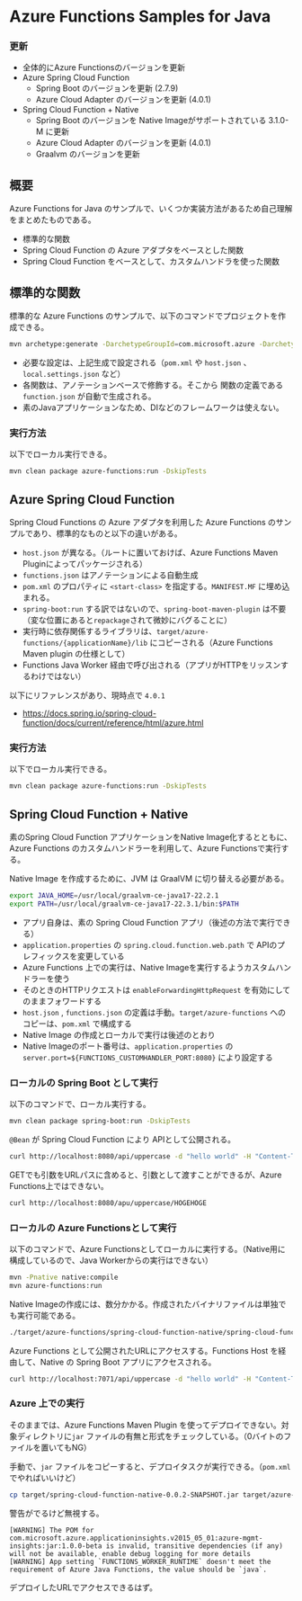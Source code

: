 # Azure Functions Samples for Java

### 更新

- 全体的にAzure Functionsのバージョンを更新
- Azure Spring Cloud Function
  - Spring Boot のバージョンを更新 (2.7.9)
  - Azure Cloud Adapter のバージョンを更新 (4.0.1)
- Spring Cloud Function + Native
  - Spring Boot のバージョンを Native Imageがサポートされている 3.1.0-M に更新
  - Azure Cloud Adapter のバージョンを更新 (4.0.1)
  - Graalvm のバージョンを更新


## 概要

Azure Functions for Java のサンプルで、いくつか実装方法があるため自己理解をまとめたものである。

+ 標準的な関数
+ Spring Cloud Function の Azure アダプタをベースとした関数
+ Spring Cloud Function をベースとして、カスタムハンドラを使った関数

## 標準的な関数

標準的な Azure Functions のサンプルで、以下のコマンドでプロジェクトを作成できる。

```sh
mvn archetype:generate -DarchetypeGroupId=com.microsoft.azure -DarchetypeArtifactId=azure-functions-archetype -DjavaVersion=11
```

+ 必要な設定は、上記生成で設定される（`pom.xml` や `host.json` 、 `local.settings.json` など）
+ 各関数は、アノテーションベースで修飾する。そこから 関数の定義である `function.json` が自動で生成される。
+ 素のJavaアプリケーションなため、DIなどのフレームワークは使えない。

### 実行方法

以下でローカル実行できる。

```sh
mvn clean package azure-functions:run -DskipTests
```

## Azure Spring Cloud Function

Spring Cloud Functions の Azure アダプタを利用した Azure Functions のサンプルであり、標準的なものと以下の違いがある。

+ `host.json` が異なる。（ルートに置いておけば、Azure Functions Maven Pluginによってパッケージされる）
+ `functions.json` はアノテーションによる自動生成
+ `pom.xml` のプロパティに `<start-class>` を指定する。`MANIFEST.MF` に埋め込まれる。
+ `spring-boot:run` する訳ではないので、`spring-boot-maven-plugin` は不要 （変な位置にあると`repackage`されて微妙にバグることに）
+ 実行時に依存関係するライブラリは、`target/azure-functions/{applicationName}/lib` にコピーされる（Azure Functions Maven plugin の仕様として）
+ Functions Java Worker 経由で呼び出される（アプリがHTTPをリッスンするわけではない）

以下にリファレンスがあり、現時点で `4.0.1`

+ https://docs.spring.io/spring-cloud-function/docs/current/reference/html/azure.html

### 実行方法

以下でローカル実行できる。

```sh
mvn clean package azure-functions:run -DskipTests
```

## Spring Cloud Function + Native

素のSpring Cloud Function アプリケーションをNative Image化するとともに、Azure Functions のカスタムハンドラーを利用して、Azure Functionsで実行する。

Native Image を作成するために、JVM は GraalVM に切り替える必要がある。

```sh
export JAVA_HOME=/usr/local/graalvm-ce-java17-22.2.1
export PATH=/usr/local/graalvm-ce-java17-22.3.1/bin:$PATH
```

+ アプリ自身は、素の Spring Cloud Function アプリ（後述の方法で実行できる）
+ `application.properties` の `spring.cloud.function.web.path` で APIのプレフィックスを変更している
+ Azure Functions 上での実行は、Native Imageを実行するようカスタムハンドラーを使う
+ そのときのHTTPリクエストは `enableForwardingHttpRequest` を有効にしてのままフォワードする
+ `host.json` , `functions.json` の定義は手動。`target/azure-functions` へのコピーは、`pom.xml` で構成する
+ Native Image の作成とローカルで実行は後述のとおり
+ Native Imageのポート番号は、`application.properties` の `server.port=${FUNCTIONS_CUSTOMHANDLER_PORT:8080}` により設定する

### ローカルの Spring Boot として実行

以下のコマンドで、ローカル実行する。

```sh
mvn clean package spring-boot:run -DskipTests
```

`@Bean` が Spring Cloud Function により APIとして公開される。

```sh
curl http://localhost:8080/api/uppercase -d "hello world" -H "Content-Type: text/plain"
```

GETでも引数をURLパスに含めると、引数として渡すことができるが、Azure Functions上ではできない。

```sh
curl http://localhost:8080/apu/uppercase/HOGEHOGE
```

### ローカルの Azure Functionsとして実行

以下のコマンドで、Azure Functionsとしてローカルに実行する。（Native用に構成しているので、Java Workerからの実行はできない）

```sh
mvn -Pnative native:compile 
mvn azure-functions:run 
```

Native Imageの作成には、数分かかる。作成されたバイナリファイルは単独でも実行可能である。

```sh
./target/azure-functions/spring-cloud-function-native/spring-cloud-function-native
```

Azure Functions として公開されたURLにアクセスする。Functions Host を経由して、Native の Spring Boot アプリにアクセスされる。

```sh
curl http://localhost:7071/api/uppercase -d "hello world" -H "Content-Type: text/plain"
```

### Azure 上での実行

そのままでは、Azure Functions Maven Plugin を使ってデプロイできない。対象ディレクトリに`jar` ファイルの有無と形式をチェックしている。（0バイトのファイルを置いてもNG）

手動で、`jar` ファイルをコピーすると、デプロイタスクが実行できる。（`pom.xml` でやればいいけど）

```sh
cp target/spring-cloud-function-native-0.0.2-SNAPSHOT.jar target/azure-functions/spring-cloud-function-native
```

警告がでるけど無視する。

```log
[WARNING] The POM for com.microsoft.azure.applicationinsights.v2015_05_01:azure-mgmt-insights:jar:1.0.0-beta is invalid, transitive dependencies (if any) will not be available, enable debug logging for more details
[WARNING] App setting `FUNCTIONS_WORKER_RUNTIME` doesn't meet the requirement of Azure Java Functions, the value should be `java`.
```

デプロイしたURLでアクセスできるはず。
